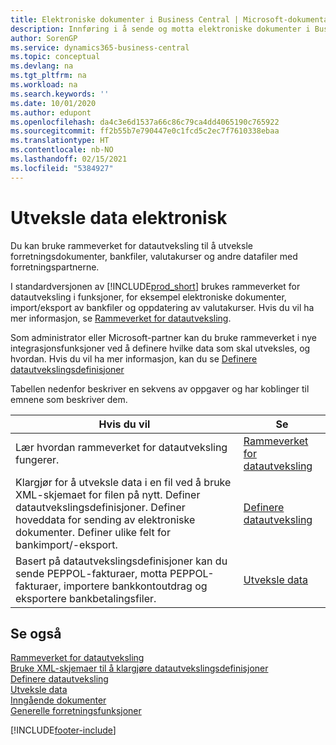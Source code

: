 ```yaml
---
title: Elektroniske dokumenter i Business Central | Microsoft-dokumentasjon
description: Innføring i å sende og motta elektroniske dokumenter i Business Central.
author: SorenGP
ms.service: dynamics365-business-central
ms.topic: conceptual
ms.devlang: na
ms.tgt_pltfrm: na
ms.workload: na
ms.search.keywords: ''
ms.date: 10/01/2020
ms.author: edupont
ms.openlocfilehash: da4c3e6d1537a66c86c79ca4dd4065190c765922
ms.sourcegitcommit: ff2b55b7e790447e0c1fcd5c2ec7f7610338ebaa
ms.translationtype: HT
ms.contentlocale: nb-NO
ms.lasthandoff: 02/15/2021
ms.locfileid: "5384927"
---
```

# <a name="exchanging-data-electronically"></a>Utveksle data elektronisk
Du kan bruke rammeverket for datautveksling til å utveksle forretningsdokumenter, bankfiler, valutakurser og andre datafiler med forretningspartnerne.

I standardversjonen av [!INCLUDE[prod_short](includes/prod_short.md)] brukes rammeverket for datautveksling i funksjoner, for eksempel elektroniske dokumenter, import/eksport av bankfiler og oppdatering av valutakurser. Hvis du vil ha mer informasjon, se [Rammeverket for datautveksling](across-about-the-data-exchange-framework.md).

Som administrator eller Microsoft-partner kan du bruke rammeverket i nye integrasjonsfunksjoner ved å definere hvilke data som skal utveksles, og hvordan. Hvis du vil ha mer informasjon, kan du se [Definere datautvekslingsdefinisjoner](across-how-to-set-up-data-exchange-definitions.md)

Tabellen nedenfor beskriver en sekvens av oppgaver og har koblinger til emnene som beskriver dem.  

|Hvis du vil|Se|  
|--------|---------|  
|Lær hvordan rammeverket for datautveksling fungerer.|[Rammeverket for datautveksling](across-about-the-data-exchange-framework.md)|  
|Klargjør for å utveksle data i en fil ved å bruke XML-skjemaet for filen på nytt. Definer datautvekslingsdefinisjoner. Definer hoveddata for sending av elektroniske dokumenter. Definer ulike felt for bankimport/-eksport.|[Definere datautveksling](across-set-up-data-exchange.md)|  
|Basert på datautvekslingsdefinisjoner kan du sende PEPPOL-fakturaer, motta PEPPOL-fakturaer, importere bankkontoutdrag og eksportere bankbetalingsfiler.|[Utveksle data](across-exchange-data.md)|  

## <a name="see-also"></a>Se også  
[Rammeverket for datautveksling](across-about-the-data-exchange-framework.md)  
[Bruke XML-skjemaer til å klargjøre datautvekslingsdefinisjoner](across-how-to-use-xml-schemas-to-prepare-data-exchange-definitions.md)  
[Definere datautveksling](across-set-up-data-exchange.md)  
[Utveksle data](across-exchange-data.md)  
[Inngående dokumenter](across-income-documents.md)  
[Generelle forretningsfunksjoner](ui-across-business-areas.md)


[!INCLUDE[footer-include](includes/footer-banner.md)]